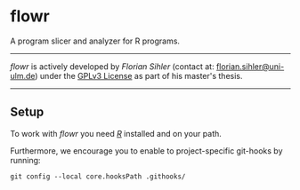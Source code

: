 # flowr



A program slicer and analyzer for R programs.

----

*flowr* is actively developed by *Florian Sihler* (contact at: <florian.sihler@uni-ulm.de>) under the 
[GPLv3 License](LICENSE) as part of his master's thesis.

----


## Setup

To work with *flowr* you need [*R*](https://www.r-project.org/) installed and on your path.

Furthermore, we encourage you to enable to project-specific git-hooks by running:

```shell
git config --local core.hooksPath .githooks/
```